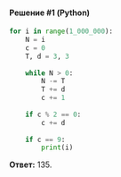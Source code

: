 #### Решение #1 (Python)
```python
for i in range(1_000_000):
	N = i
	c = 0
	T, d = 3, 3
	
	while N > 0:
		N -= T
		T += d
		c += 1
	
	if c % 2 == 0:
		c += d
	
	if c == 9:
		print(i)
```

**Ответ:** 135.

